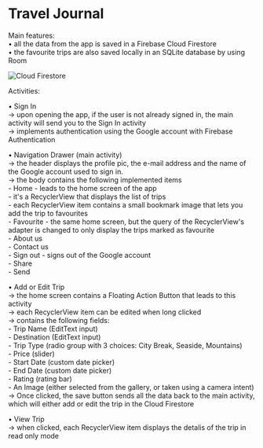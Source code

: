 # Travel Journal

Main features:  
  • all the data from the app is saved in a Firebase Cloud Firestore  
  • the favourite trips are also saved locally in an SQLite database by using Room  

![Cloud Firestore](https://lh3.googleusercontent.com/jNDH6uzojgehnMD6XU4p2HqSG2Fx7WaYt9xnEVewk9GOI8gUay2jzuX1NRkH7tZJIiYgO2Dh6WWkvrTjbJ9YEXGWUVTMqI9wdaXD0f1iJwFG7mbfOSBRuV5p4869b2wUEt5rFbHrDKskxjKFoYZnS4se2Gi6fIklU48jYm1_XELk-25QWigVIVe4lFuRpWCqol47ohKX67fY2BPCKlpy7WhbXSOPuwWfcJRuKeYR8iECRfr1yFnVIgWUoG3IxeiB43WCUyegkwIbEm0CvDEZPmRmLyYuq8Ouf1JVNHJ38xMiX-7cd-dcuI-kKe2IxlPe-gbOWAuF4e_w4Zz2nrYW2K9G6sV6ilW_CWQX26Rd-XsPqsMTeLgpC2Eum1Zv5fste0mu1ZQ1YCj1EGvTiRZ4MnyVUiEiCzC9VnyVrfwXusVkyUpyaUHG4G5Ft1ZcxBr1TbLeSO1iY6GbTlWED-7Lwqtk9ZvGH32ED0lx9NtUl0T9F7xjZjtOMDffCp7os4eGBNwXf_TP_zEYvPZnTgZT7_rN-PRER70jKlvpY2hI2CM333e5JXWvqoZD3CIk46mCqm0Yp6nDG4nv7tQ3leriz1bziOJFiB5BUDaXk8Vs1waUvIdAa6OyjOM4SF6nmqpfeMVqVtgMb2fsSbLxRD5uCyKVALAgiSU=w1530-h735-no)

Activities:  
  
 • Sign In  
  -> upon opening the app, if the user is not already signed in, the main activity will send you to the Sign In activity  
  -> implements authentication using the Google account with Firebase Authentication  
    
• Navigation Drawer (main activity)  
  -> the header displays the profile pic, the e-mail address and the name of the Google account used to sign in.  
  -> the body contains the following implemented items  
    - Home - leads to the home screen of the app  
           - it's a RecyclerView that displays the list of trips  
           - each RecyclerView item contains a small bookmark image that lets you add the trip to favourites  
    - Favourite - the same home screen, but the query of the RecyclerView's adapter is changed to only display the trips marked as favourite  
    - About us  
    - Contact us  
    - Sign out - signs out of the Google account  
    - Share  
    - Send  
      
• Add or Edit Trip  
  -> the home screen contains a Floating Action Button that leads to this activity  
  -> each RecyclerView item can be edited when long clicked  
  -> contains the following fields:  
    - Trip Name (EditText input)  
    - Destination (EditText input)  
    - Trip Type (radio group with 3 choices: City Break, Seaside, Mountains)  
    - Price (slider)  
    - Start Date (custom date picker)  
    - End Date (custom date picker)  
    - Rating (rating bar)  
    - An Image (either selected from the gallery, or taken using a camera intent)  
  -> Once clicked, the save button sends all the data back to the main activity, which will either add or edit the trip in the Cloud Firestore  
   
 • View Trip  
  -> when clicked, each RecyclerView item displays the detalis of the trip in read only mode  
  
    
